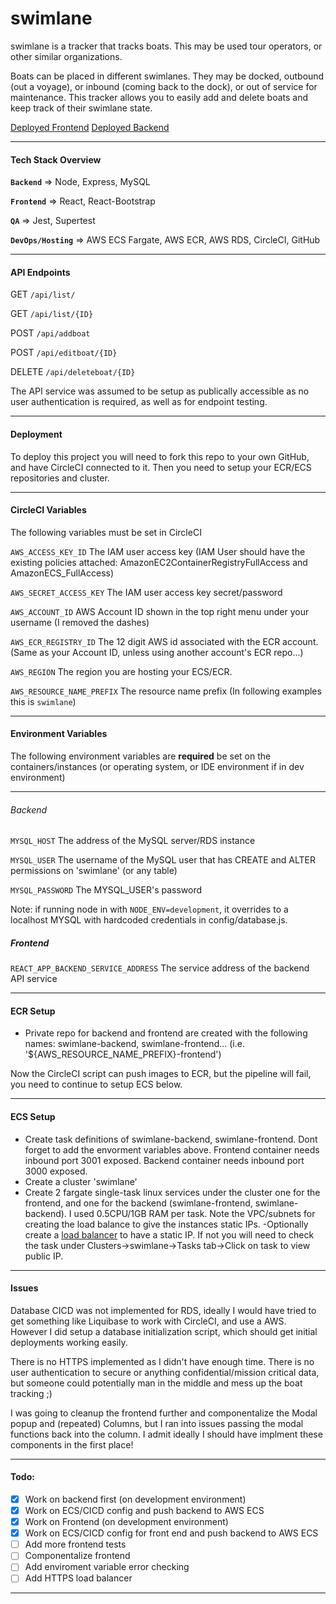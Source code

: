 # swimlane

swimlane is a tracker that tracks boats. This may be used tour operators, or other similar organizations. 

Boats can be placed in different swimlanes. They may be docked, outbound (out a voyage), or inbound (coming back to the dock), or out of service for maintenance. This tracker allows you to easily add and delete boats and keep track of their swimlane state.

[Deployed Frontend](http://52.26.126.217/)
[Deployed Backend](http://34.223.135.122/)

___
#### Tech Stack Overview

**`Backend`** => Node, Express, MySQL

**`Frontend`** => React, React-Bootstrap

**`QA`** => Jest, Supertest

**`DevOps/Hosting`** => AWS ECS Fargate, AWS ECR, AWS RDS, CircleCI, GitHub

___
#### API Endpoints
GET `/api/list/`

GET `/api/list/{ID}`

POST `/api/addboat`

POST `/api/editboat/{ID}`

DELETE `/api/deleteboat/{ID}`


The API service was assumed to be setup as publically accessible as no user authentication is required, as well as for endpoint testing.
___
#### Deployment
To deploy this project you will need to fork this repo to your own GitHub, and have CircleCI connected to it. Then you need to setup your ECR/ECS repositories and cluster. 

____
#### CircleCI Variables
The following variables must be set in CircleCI

`AWS_ACCESS_KEY_ID` The IAM user access key (IAM User should have the existing policies attached: AmazonEC2ContainerRegistryFullAccess and AmazonECS_FullAccess)

`AWS_SECRET_ACCESS_KEY` The IAM user access key secret/password

`AWS_ACCOUNT_ID` AWS Account ID shown in the top right menu under your username (I removed the dashes)

`AWS_ECR_REGISTRY_ID` The 12 digit AWS id associated with the ECR account. (Same as your Account ID, unless using another account's ECR repo...)

`AWS_REGION` The region you are hosting your ECS/ECR.

`AWS_RESOURCE_NAME_PREFIX` The resource name prefix (In following examples this is `swimlane`)

___
#### Environment Variables
The following environment variables are **required** be set on the containers/instances (or operating system, or IDE environment if in dev environment)
___
###### Backend
`MYSQL_HOST` The address of the MySQL server/RDS instance

`MYSQL_USER` The username of the MySQL user that has CREATE and ALTER permissions on 'swimlane' (or any table)

`MYSQL_PASSWORD` The MYSQL_USER's password

Note: if running node in with `NODE_ENV=development`, it overrides to a localhost MYSQL with hardcoded credentials in config/database.js.

##### Frontend
`REACT_APP_BACKEND_SERVICE_ADDRESS` The service address of the backend API service
___

#### ECR Setup
- Private repo for backend and frontend are created with the following names: swimlane-backend, swimlane-frontend... (i.e. '${AWS_RESOURCE_NAME_PREFIX}-frontend')

Now the CircleCI script can push images to ECR, but the pipeline will fail, you need to continue to setup ECS below.

___

#### ECS Setup
- Create task definitions of swimlane-backend, swimlane-frontend. Dont forget to add the envorment variables above. Frontend container needs inbound port 3001 exposed. Backend container needs inbound port 3000 exposed.
- Create a cluster 'swimlane'
- Create 2 fargate single-task linux services under the cluster one for the frontend, and one for the backend (swimlane-frontend, swimlane-backend). I used 0.5CPU/1GB RAM per task. Note the VPC/subnets for creating the load balance to give the instances static IPs.
-Optionally create a [load balancer](https://aws.amazon.com/premiumsupport/knowledge-center/ecs-fargate-static-elastic-ip-address/) to have a static IP. If not you will need to check the task under Clusters->swimlane->Tasks tab->Click on task to view public IP.

___

#### Issues
Database CICD was not implemented for RDS, ideally I would have tried to get something like Liquibase to work with CircleCI, and use a AWS. However I did setup a database initialization script, which should get initial deployments working easily.


There is no HTTPS implemented as I didn't have enough time. There is no user authentication to secure or anything confidential/mission critical data, but someone could potentially man in the middle and mess up the boat tracking ;)


I was going to cleanup the frontend further and componentalize the Modal popup and (repeated) Columns, but I ran into issues passing the modal functions back into the column. I admit ideally I should have implment these components in the first place!
___
#### Todo:
- [x] Work on backend first (on development environment)
- [x] Work on ECS/CICD config and push backend to AWS ECS
- [x] Work on Frontend (on development environment)
- [x] Work on ECS/CICD config for front end and push backend to AWS ECS
- [ ] Add more frontend tests
- [ ] Componentalize frontend
- [ ] Add enviroment variable error checking
- [ ] Add HTTPS load balancer
___


